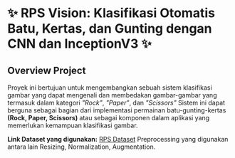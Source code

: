 # ✨ RPS Vision: Klasifikasi Otomatis Batu, Kertas, dan Gunting dengan CNN dan InceptionV3 ✨

## Overview Project
Proyek ini bertujuan untuk mengembangkan sebuah sistem klasifikasi gambar yang dapat mengenali dan membedakan gambar-gambar yang termasuk dalam kategori *"Rock"*, *"Paper"*, dan *"Scissors"* Sistem ini dapat berguna sebagai bagian dari implementasi permainan batu-gunting-kertas **(Rock, Paper, Scissors)** atau sebagai komponen dalam aplikasi yang memerlukan kemampuan klasifikasi gambar.

**Link Dataset yang digunakan:** [RPS Dataset]([https://figshare.com/s/a8c22c09f999f60a81bd](https://drive.google.com/drive/folders/1FhH72OaOBqVZchjYa4KLqFerBupNckEb?usp=sharing)https://drive.google.com/drive/folders/1FhH72OaOBqVZchjYa4KLqFerBupNckEb?usp=sharing) Preprocessing yang digunakan antara lain Resizing, Normalization, Augmentation.

